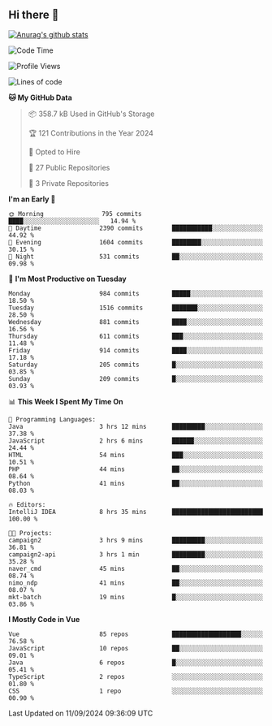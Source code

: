 ## Hi there 👋

[![Anurag's github stats](https://github-readme-stats.vercel.app/api?username=Songwonseok)](https://github.com/anuraghazra/github-readme-stats)



<!--START_SECTION:waka-->
![Code Time](http://img.shields.io/badge/Code%20Time-3%2C045%20hrs%209%20mins-blue)

![Profile Views](http://img.shields.io/badge/Profile%20Views-0-blue)

![Lines of code](https://img.shields.io/badge/From%20Hello%20World%20I%27ve%20Written-34.8%20million%20lines%20of%20code-blue)

**🐱 My GitHub Data** 

> 📦 358.7 kB Used in GitHub's Storage 
 > 
> 🏆 121 Contributions in the Year 2024
 > 
> 💼 Opted to Hire
 > 
> 📜 27 Public Repositories 
 > 
> 🔑 3 Private Repositories 
 > 
**I'm an Early 🐤** 

```text
🌞 Morning                795 commits         ████░░░░░░░░░░░░░░░░░░░░░   14.94 % 
🌆 Daytime                2390 commits        ███████████░░░░░░░░░░░░░░   44.92 % 
🌃 Evening                1604 commits        ████████░░░░░░░░░░░░░░░░░   30.15 % 
🌙 Night                  531 commits         ██░░░░░░░░░░░░░░░░░░░░░░░   09.98 % 
```
📅 **I'm Most Productive on Tuesday** 

```text
Monday                   984 commits         █████░░░░░░░░░░░░░░░░░░░░   18.50 % 
Tuesday                  1516 commits        ███████░░░░░░░░░░░░░░░░░░   28.50 % 
Wednesday                881 commits         ████░░░░░░░░░░░░░░░░░░░░░   16.56 % 
Thursday                 611 commits         ███░░░░░░░░░░░░░░░░░░░░░░   11.48 % 
Friday                   914 commits         ████░░░░░░░░░░░░░░░░░░░░░   17.18 % 
Saturday                 205 commits         █░░░░░░░░░░░░░░░░░░░░░░░░   03.85 % 
Sunday                   209 commits         █░░░░░░░░░░░░░░░░░░░░░░░░   03.93 % 
```


📊 **This Week I Spent My Time On** 

```text
💬 Programming Languages: 
Java                     3 hrs 12 mins       █████████░░░░░░░░░░░░░░░░   37.38 % 
JavaScript               2 hrs 6 mins        ██████░░░░░░░░░░░░░░░░░░░   24.44 % 
HTML                     54 mins             ███░░░░░░░░░░░░░░░░░░░░░░   10.51 % 
PHP                      44 mins             ██░░░░░░░░░░░░░░░░░░░░░░░   08.64 % 
Python                   41 mins             ██░░░░░░░░░░░░░░░░░░░░░░░   08.03 % 

🔥 Editors: 
IntelliJ IDEA            8 hrs 35 mins       █████████████████████████   100.00 % 

🐱‍💻 Projects: 
campaign2                3 hrs 9 mins        █████████░░░░░░░░░░░░░░░░   36.81 % 
campaign2-api            3 hrs 1 min         █████████░░░░░░░░░░░░░░░░   35.28 % 
naver_cmd                45 mins             ██░░░░░░░░░░░░░░░░░░░░░░░   08.74 % 
nimo_ndp                 41 mins             ██░░░░░░░░░░░░░░░░░░░░░░░   08.07 % 
mkt-batch                19 mins             █░░░░░░░░░░░░░░░░░░░░░░░░   03.86 % 
```

**I Mostly Code in Vue** 

```text
Vue                      85 repos            ███████████████████░░░░░░   76.58 % 
JavaScript               10 repos            ██░░░░░░░░░░░░░░░░░░░░░░░   09.01 % 
Java                     6 repos             █░░░░░░░░░░░░░░░░░░░░░░░░   05.41 % 
TypeScript               2 repos             ░░░░░░░░░░░░░░░░░░░░░░░░░   01.80 % 
CSS                      1 repo              ░░░░░░░░░░░░░░░░░░░░░░░░░   00.90 % 
```




 Last Updated on 11/09/2024 09:36:09 UTC
<!--END_SECTION:waka-->
